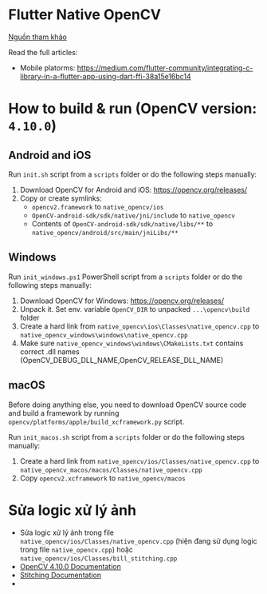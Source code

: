 
# Flutter Native OpenCV
[Nguồn tham khảo](https://github.com/westracer/flutter_native_opencv)

Read the full articles:
- Mobile platorms: https://medium.com/flutter-community/integrating-c-library-in-a-flutter-app-using-dart-ffi-38a15e16bc14

# How to build & run (OpenCV version: `4.10.0`)
## Android and iOS

Run `init.sh` script from a `scripts` folder or do the following steps manually:

1. Download OpenCV for Android and iOS: https://opencv.org/releases/
2. Copy or create symlinks:
    - `opencv2.framework` to `native_opencv/ios`
    - `OpenCV-android-sdk/sdk/native/jni/include` to `native_opencv`
    - Contents of `OpenCV-android-sdk/sdk/native/libs/**` to `native_opencv/android/src/main/jniLibs/**`

## Windows

Run `init_windows.ps1` PowerShell script from a `scripts` folder or do the following steps manually:

1. Download OpenCV for Windows: https://opencv.org/releases/
2. Unpack it. Set env. variable `OpenCV_DIR` to unpacked `...\opencv\build` folder
3. Create a hard link from `native_opencv\ios\Classes\native_opencv.cpp` to `native_opencv_windows\windows\native_opencv.cpp`
4. Make sure `native_opencv_windows\windows\CMakeLists.txt` contains correct .dll names (OpenCV_DEBUG_DLL_NAME,OpenCV_RELEASE_DLL_NAME)

## macOS

Before doing anything else, you need to download OpenCV source code and
build a framework by running `opencv/platforms/apple/build_xcframework.py` script.

Run `init_macos.sh` script from a `scripts` folder or do the following steps manually:

1. Create a hard link from `native_opencv/ios/Classes/native_opencv.cpp` to `native_opencv_macos/macos/Classes/native_opencv.cpp`
2. Copy `opencv2.xcframework` to `native_opencv/macos`

# Sửa logic xử lý ảnh
- Sửa logic xử lý ảnh trong file `native_opencv/ios/Classes/native_opencv.cpp` (hiện đang sử dụng logic trong file `native_opencv.cpp`) hoặc `native_opencv/ios/Classes/bill_stitching.cpp`
- [OpenCV 4.10.0 Documentation](https://docs.opencv.org/4.10.0/)
- [Stitching Documentation](https://docs.opencv.org/4.10.0/d1/d46/group__stitching.html)
- 